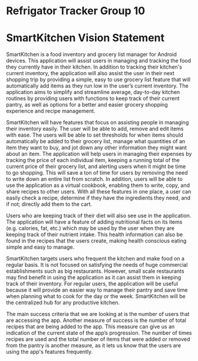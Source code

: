 # Refrigator Tracker Group 10

# SmartKitchen Vision Statement

SmartKitchen is a food inventory and grocery list manager for Android devices. This application will assist users in managing and tracking the food they currently have in their kitchen. In addition to tracking their kitchen's current inventory, the application will also assist the user in their next shopping trip by providing a simple, easy to use grocery list feature that will automatically add items as they run low in the user’s current inventory. The application aims to simplify and streamline average, day-to-day kitchen routines by providing users with functions to keep track of their current pantry, as well as options for a better and easier grocery shopping experience and recipe management.
 
SmartKitchen will have features that focus on assisting people in managing their inventory easily. The user will be able to add, remove and edit items with ease. The users will be able to set thresholds for when items should automatically be added to their grocery list, manage what quantities of an item they want to buy, and jot down any other information they might want about an item. The application will help users in managing their expenses by tracking the price of each individual item, keeping a running total of the current price of their grocery list, and alerting users when it might be time to go shopping. This will save a ton of time for users by removing the need to write down an entire list from scratch. In addition, users will be able to use the application as a virtual cookbook, enabling them to write, copy, and share recipes to other users. With all these features in one place, a user can easily check a recipe, determine if they have the ingredients they need, and if not; directly add them to the cart. 

Users who are keeping track of their diet will also see use in the application. The application will have a feature of adding nutritional facts on its items (e.g. calories, fat, etc.) which may be used by the user when they are keeping track of their nutrient intake. This health information can also be found in the recipes that the users create, making health conscious eating simple and easy to manage.
 
SmartKitchen targets users who frequent the kitchen and make food on a regular basis. It is not focused on satisfying the needs of huge commercial establishments such as big restaurants. However, small scale restaurants may find benefit in using the application as it can assist them in keeping track of their inventory. For regular users, the application will be useful because it will provide an easier way to manage their pantry and save time when planning what to cook for the day or the week. SmartKitchen will be the centralized hub for any productive kitchen.
 
The main success criteria that we are looking at is the number of users that are accessing the app. Another measure of success is the number of total recipes that are being added to the app. This measure can give us an indication of the current state of the app’s progression. The number of times recipes are used and the total number of items that were added or removed from the pantry is another measure, as it lets us know that the users are using the app's features frequently. 
